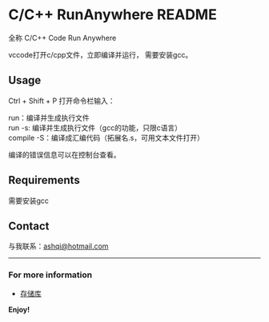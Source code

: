 # C/C++ RunAnywhere README

全称 C/C++ Code Run Anywhere

vccode打开c/cpp文件，立即编译并运行， 需要安装gcc。

## Usage

Ctrl + Shift + P 打开命令栏输入： 

run：编译并生成执行文件  
run -s: 编译并生成执行文件（gcc的功能，只限c语言）  
compile -S：编译成汇编代码（拓展名.s，可用文本文件打开）

编译的错误信息可以在控制台查看。

## Requirements

需要安装gcc

## Contact

与我联系：ashqi@hotmail.com  

-----------------------------------------------------------------------------------------------------------

### For more information

* [存储库](https://github.com/Syclight/C-and-CPP-Run-Anywhere.git/)

**Enjoy!**
